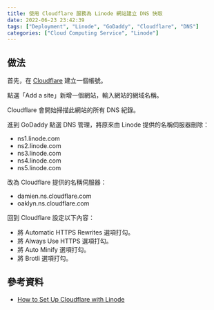 ```yaml
---
title: 使用 Cloudflare 服務為 Linode 網站建立 DNS 快取
date: 2022-06-23 23:42:39
tags: ["Deployment", "Linode", "GoDaddy", "Cloudflare", "DNS"]
categories: ["Cloud Computing Service", "Linode"]
---
```


## 做法

首先，在 [Cloudflare](https://dash.cloudflare.com/) 建立一個帳號。

點選「Add a site」新增一個網站，輸入網站的網域名稱。

Cloudflare 會開始掃描此網站的所有 DNS 紀錄。

進到 GoDaddy 點選 DNS 管理，將原來由 Linode 提供的名稱伺服器刪除：

- ns1.linode.com
- ns2.linode.com
- ns3.linode.com
- ns4.linode.com
- ns5.linode.com

改為 Cloudflare 提供的名稱伺服器：

- damien.ns.cloudflare.com
- oaklyn.ns.cloudflare.com

回到 Cloudflare 設定以下內容：

- 將 Automatic HTTPS Rewrites 選項打勾。
- 將 Always Use HTTPS 選項打勾。
- 將 Auto Minify 選項打勾。
- 將 Brotli 選項打勾。

## 參考資料

- [How to Set Up Cloudflare with Linode](https://www.linode.com/docs/guides/how-to-set-up-cloudflare-with-linode/)
